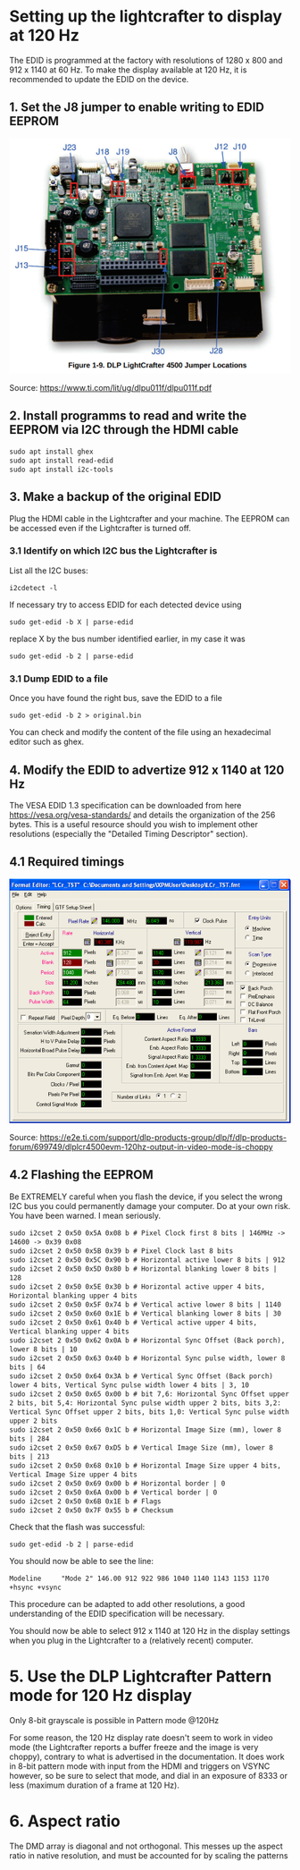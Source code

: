 # Setting up the lightcrafter to display at 120 Hz

The EDID is programmed at the factory with resolutions of 1280 x 800 and 912 x 1140 at 60 Hz.
To make the display available at 120 Hz, it is recommended to update the EDID on the device.

## 1. Set the J8 jumper to enable writing to EDID EEPROM

<img src="./EDID_Jumper_J8.png">

Source: https://www.ti.com/lit/ug/dlpu011f/dlpu011f.pdf

## 2. Install programms to read and write the EEPROM via I2C through the HDMI cable

```
sudo apt install ghex
sudo apt install read-edid
sudo apt install i2c-tools
```

## 3. Make a backup of the original EDID

Plug the HDMI cable in the Lightcrafter and your machine. The EEPROM can be accessed 
even if the Lightcrafter is turned off.

### 3.1 Identify on which I2C bus the Lightcrafter is

List all the I2C buses:

```
i2cdetect -l
```

If necessary try to access EDID for each detected device using 

```
sudo get-edid -b X | parse-edid 
```

replace X by the bus number identified earlier, in my case it was

```
sudo get-edid -b 2 | parse-edid 
```

### 3.1 Dump EDID to a file

Once you have found the right bus, save the EDID to a file

```
sudo get-edid -b 2 > original.bin 
``` 

You can check and modify the content of the file using an hexadecimal editor such as ghex.

## 4. Modify the EDID to advertize 912 x 1140 at 120 Hz

The VESA EDID 1.3 specification can be downloaded from here https://vesa.org/vesa-standards/ 
and details the organization of the 256 bytes. This is a useful resource should you 
wish to implement other resolutions (especially the "Detailed Timing Descriptor" section).

## 4.1 Required timings

<img src="./Timings_120Hz.png">

Source: https://e2e.ti.com/support/dlp-products-group/dlp/f/dlp-products-forum/699749/dlplcr4500evm-120hz-output-in-video-mode-is-choppy

## 4.2 Flashing the EEPROM

Be EXTREMELY careful when you flash the device, if you select the wrong I2C bus you
could permanently damage your computer. Do at your own risk. You have been warned.
I mean seriously.

```
sudo i2cset 2 0x50 0x5A 0x08 b # Pixel Clock first 8 bits | 146MHz -> 14600 -> 0x39 0x08
sudo i2cset 2 0x50 0x5B 0x39 b # Pixel Clock last 8 bits
sudo i2cset 2 0x50 0x5C 0x90 b # Horizontal active lower 8 bits | 912
sudo i2cset 2 0x50 0x5D 0x80 b # Horizontal blanking lower 8 bits | 128
sudo i2cset 2 0x50 0x5E 0x30 b # Horizontal active upper 4 bits, Horizontal blanking upper 4 bits
sudo i2cset 2 0x50 0x5F 0x74 b # Vertical active lower 8 bits | 1140
sudo i2cset 2 0x50 0x60 0x1E b # Vertical blanking lower 8 bits | 30
sudo i2cset 2 0x50 0x61 0x40 b # Vertical active upper 4 bits, Vertical blanking upper 4 bits
sudo i2cset 2 0x50 0x62 0x0A b # Horizontal Sync Offset (Back porch), lower 8 bits | 10
sudo i2cset 2 0x50 0x63 0x40 b # Horizontal Sync pulse width, lower 8 bits | 64
sudo i2cset 2 0x50 0x64 0x3A b # Vertical Sync Offset (Back porch) lower 4 bits, Vertical Sync pulse width lower 4 bits | 3, 10
sudo i2cset 2 0x50 0x65 0x00 b # bit 7,6: Horizontal Sync Offset upper 2 bits, bit 5,4: Horizontal Sync pulse width upper 2 bits, bits 3,2: Vertical Sync Offset upper 2 bits, bits 1,0: Vertical Sync pulse width upper 2 bits
sudo i2cset 2 0x50 0x66 0x1C b # Horizontal Image Size (mm), lower 8 bits | 284
sudo i2cset 2 0x50 0x67 0xD5 b # Vertical Image Size (mm), lower 8 bits | 213
sudo i2cset 2 0x50 0x68 0x10 b # Horizontal Image Size upper 4 bits, Vertical Image Size upper 4 bits
sudo i2cset 2 0x50 0x69 0x00 b # Horizontal border | 0
sudo i2cset 2 0x50 0x6A 0x00 b # Vertical border | 0
sudo i2cset 2 0x50 0x6B 0x1E b # Flags
sudo i2cset 2 0x50 0x7F 0x55 b # Checksum
```

Check that the flash was successful:

```
sudo get-edid -b 2 | parse-edid 
```

You should now be able to see the line:

```
Modeline     "Mode 2" 146.00 912 922 986 1040 1140 1143 1153 1170 +hsync +vsync
```

This procedure can be adapted to add other resolutions, a good understanding 
of the EDID specification will be necessary.

You should now be able to select 912 x 1140 at 120 Hz in the display 
settings when you plug in the Lightcrafter to a (relatively recent) computer.

# 5. Use the DLP Lightcrafter Pattern mode for 120 Hz display

Only 8-bit grayscale is possible in Pattern mode @120Hz

For some reason, the 120 Hz display rate doesn't seem to work in video mode 
(the Lightcrafter reports a buffer freeze and the image is very choppy), contrary
to what is advertised in the documentation.
It does work in 8-bit pattern mode with input from the HDMI and triggers on VSYNC
however, so be sure to select that mode, and dial in an exposure of 8333 or less
(maximum duration of a frame at 120 Hz).

# 6. Aspect ratio

The DMD array is diagonal and not orthogonal. This messes up the aspect ratio in native
resolution, and must be accounted for by scaling the patterns
